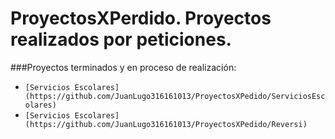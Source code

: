 ProyectosXPerdido.
Proyectos realizados por peticiones.
======================
###Proyectos terminados y en proceso de realización:
* `[Servicios Escolares](https://github.com/JuanLugo316161013/ProyectosXPedido/ServiciosEscolares)`
* `[Servicios Escolares](https://github.com/JuanLugo316161013/ProyectosXPedido/Reversi)`